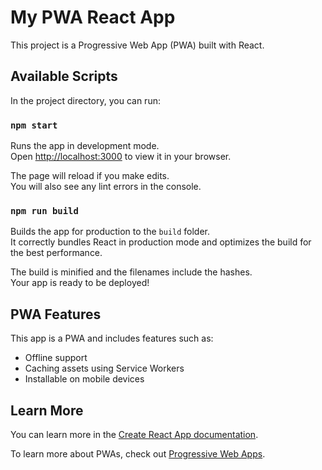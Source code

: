 # My PWA React App

This project is a Progressive Web App (PWA) built with React.

## Available Scripts

In the project directory, you can run:

### `npm start`

Runs the app in development mode.\
Open [http://localhost:3000](http://localhost:3000) to view it in your browser.

The page will reload if you make edits.\
You will also see any lint errors in the console.

### `npm run build`

Builds the app for production to the `build` folder.\
It correctly bundles React in production mode and optimizes the build for the best performance.

The build is minified and the filenames include the hashes.\
Your app is ready to be deployed!

## PWA Features

This app is a PWA and includes features such as:

- Offline support
- Caching assets using Service Workers
- Installable on mobile devices

## Learn More

You can learn more in the [Create React App documentation](https://facebook.github.io/create-react-app/docs/getting-started).

To learn more about PWAs, check out [Progressive Web Apps](https://developer.mozilla.org/en-US/docs/Web/Progressive_web_apps).
